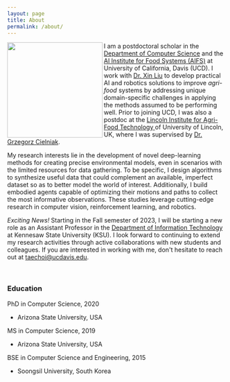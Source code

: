 ```yaml
---
layout: page
title: About
permalink: /about/
---
```


<!-- ![Profile](/images/profile_chicago_small.jpg) -->
<img align="left" width="220" src="../images/lincoln.jpg">
<!-- <img align="left" width="220" src="../images/chicago.jpg"> -->


<!-- <span style="color:red">[*Major update coming soon ...*]</span>. -->
I am a postdoctoral scholar in the [Department of Computer Science](https://cs.ucdavis.edu/) and 
the [AI Institute for Food Systems (AIFS)](https://aifs.ucdavis.edu/) at University of California, Davis (UCD). 
I work with [Dr. Xin Liu](https://xinliu.engineering.ucdavis.edu) to develop practical AI and robotics solutions to improve *agri-food* systems by addressing unique domain-specific challenges in applying the methods assumed to be performing well. 
Prior to joining UCD, I was also a postdoc at the [Lincoln Institute for Agri-Food Technology
](https://www.lincoln.ac.uk/liat/) of University of Lincoln, UK, where I was supervised by [Dr. Grzegorz Cielniak](https://staff.lincoln.ac.uk/gcielniak). 

My research interests lie in the development of novel deep-learning methods for creating precise environmental models, even in scenarios with the limited resources for data gathering. 
To be specific, I design algorithms to synthesize useful data that could complement an available, imperfect dataset so as to better model the world of interest. 
Additionally, I build embodied agents capable of optimizing their motions and paths to collect the most informative observations. 
These studies leverage cutting-edge research in computer vision, reinforcement learning, and robotics. 

*Exciting News!* Starting in the Fall semester of 2023, I will be starting a new role as an Assistant Professor in the [Department of Information Technology](https://ccse.kennesaw.edu) at Kennesaw State University (KSU). 
I look forward to continuing to extend my research activities through active collaborations with new students and colleagues. 
If you are interested in working with me, don't hesitate to reach out at [taechoi@ucdavis.edu](mailto:taechoi@ucdavis.edu).

<br />

### Education

PhD in Computer Science, 2020
- Arizona State University, USA

MS in Computer Science, 2019
- Arizona State University, USA

BSE in Computer Science and Engineering, 2015
- Soongsil University, South Korea

<!-- we believe that *agri-robotics* will be one of the most important 
fields in the near future, and so, we are working to identify the unique challenges and limitations in traditional approaches to propose new, better solutions.
In this research direction, I design mobile robots that can *learn* from data to perform useful decisions in various scenarios &mdash; navigation to right positions, detection of environmental anomaly, or cooperation of robot teammates. 
I am aware of the struggles of current state-of-the-art approaches to robotic learning in scenarios where learned knowledge has to *continuously generalize* or *adjust* to new environments, or to be *clearly explained* in the human-understandable manner; these challenges may actually become even more severe if the focal system scales up to operate a large number of robots simultaneously for the tasks.
Thus, I am very happy to be part of the AI/Robotics community to invent novel solutions to bring real robots to our physical lives as early as possible, and for doing that, I am also actively looking for new collaborations. -->

<!-- Prior to the current position, I was a postdoc at the [Lincoln Institute for Agri-Food Technology
](https://www.lincoln.ac.uk/liat/) of University of Lincoln, UK, where [Dr. Grzegorz Cielniak](https://staff.lincoln.ac.uk/gcielniak) was my supervisor. 
Before that, I finished my PhD in Computer Science at Arizona State University in 2020, under the supervision of [Dr. Theodore (Ted) Pavlic](https://isearch.asu.edu/profile/1995237).  -->
<!-- You can check out my dissertation [here](https://search.proquest.com/openview/315da7f3afc6956f0befeee8568d5246/1?pq-origsite=gscholar&cbl=18750&diss=y), in which I primarily proposed the interesting view of multi-agent systems as a monolithic agent to predict useful global properties from local observations for decision making.
I utilized not only multi-robot teams but ant colonies (*Not ant colony optimization! Real ants!* 🐜) as testbeds to validate AI systems under realistic constraints. 
In fact, the ASU Graduate College recognized the significance of this research to provide the *Completion Fellowship* &mdash; a full financial support for my last semesters &mdash; while I was finalizing it. 
I still have some ongoing works as interesting extensions, and I will also try to post the updates in this website. -->
<!-- I am always watching all my communication channels. Please feel free to reach out through any method you can find below, if you would like to discuss anything. Thanks! -->
